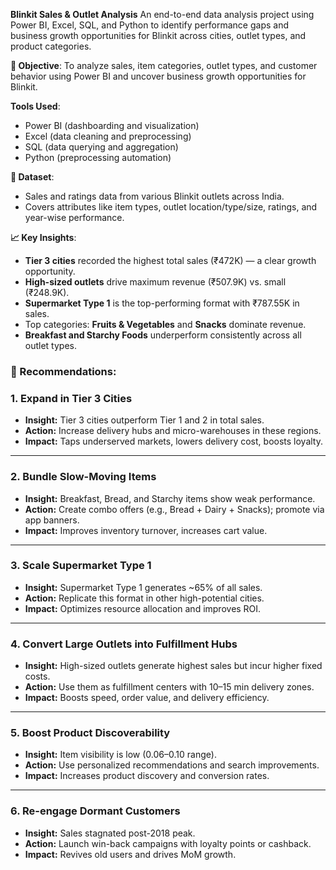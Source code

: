 **Blinkit Sales & Outlet Analysis**
An end-to-end data analysis project using Power BI, Excel, SQL, and Python to identify performance gaps and business growth opportunities for Blinkit across cities, outlet types, and product categories.

**🧠 Objective**:
To analyze sales, item categories, outlet types, and customer behavior using Power BI and uncover business growth opportunities for Blinkit.

**Tools Used**:
- Power BI (dashboarding and visualization)
- Excel (data cleaning and preprocessing)
- SQL (data querying and aggregation)
- Python (preprocessing automation)

**📂 Dataset**:
- Sales and ratings data from various Blinkit outlets across India.
- Covers attributes like item types, outlet location/type/size, ratings, and year-wise performance.

**📈 Key Insights**:

- **Tier 3 cities** recorded the highest total sales (₹472K) — a clear growth opportunity.
- **High-sized outlets** drive maximum revenue (₹507.9K) vs. small (₹248.9K).
- **Supermarket Type 1** is the top-performing format with ₹787.55K in sales.
- Top categories: **Fruits & Vegetables** and **Snacks** dominate revenue.
- **Breakfast and Starchy Foods** underperform consistently across all outlet types.

### 📌 Recommendations:
  ### 1. **Expand in Tier 3 Cities**
- **Insight:** Tier 3 cities outperform Tier 1 and 2 in total sales.
- **Action:** Increase delivery hubs and micro-warehouses in these regions.
- **Impact:** Taps underserved markets, lowers delivery cost, boosts loyalty.

---

### 2. **Bundle Slow-Moving Items**
- **Insight:** Breakfast, Bread, and Starchy items show weak performance.
- **Action:** Create combo offers (e.g., Bread + Dairy + Snacks); promote via app banners.
- **Impact:** Improves inventory turnover, increases cart value.

---

### 3. **Scale Supermarket Type 1**
- **Insight:** Supermarket Type 1 generates ~65% of all sales.
- **Action:** Replicate this format in other high-potential cities.
- **Impact:** Optimizes resource allocation and improves ROI.

---

### 4. **Convert Large Outlets into Fulfillment Hubs**
- **Insight:** High-sized outlets generate highest sales but incur higher fixed costs.
- **Action:** Use them as fulfillment centers with 10–15 min delivery zones.
- **Impact:** Boosts speed, order value, and delivery efficiency.

---

### 5. **Boost Product Discoverability**
- **Insight:** Item visibility is low (0.06–0.10 range).
- **Action:** Use personalized recommendations and search improvements.
- **Impact:** Increases product discovery and conversion rates.

---

### 6. **Re-engage Dormant Customers**
- **Insight:** Sales stagnated post-2018 peak.
- **Action:** Launch win-back campaigns with loyalty points or cashback.
- **Impact:** Revives old users and drives MoM growth.
  
